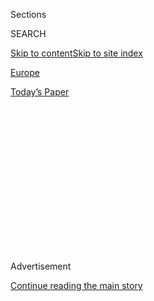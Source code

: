 <div id="app">

<div>

<div>

<div>

<div class="NYTAppHideMasthead css-1q2w90k e1suatyy0">

<div class="section css-ui9rw0 e1suatyy2">

<div class="css-eph4ug er09x8g0">

<div class="css-6n7j50">

</div>

<span class="css-1dv1kvn">Sections</span>

<div class="css-10488qs">

<span class="css-1dv1kvn">SEARCH</span>

</div>

[Skip to content](#site-content)[Skip to site
index](#site-index)

</div>

<div id="masthead-section-label" class="css-1wr3we4 eaxe0e00">

[Europe](https://www.nytimes.com/section/world/europe)

</div>

<div class="css-10698na e1huz5gh0">

</div>

</div>

<div id="masthead-bar-one" class="section hasLinks css-15hmgas e1csuq9d3">

<div class="css-uqyvli e1csuq9d0">

</div>

<div class="css-1uqjmks e1csuq9d1">

</div>

<div class="css-9e9ivx">

[](https://myaccount.nytimes.com/auth/login?response_type=cookie&client_id=vi)

</div>

<div class="css-1bvtpon e1csuq9d2">

[Today’s
Paper](https://www.nytimes.com/section/todayspaper)

</div>

</div>

</div>

</div>

<div data-aria-hidden="false">

<div id="site-content" data-role="main">

<div>

<div class="css-1aor85t" style="opacity:0.000000001;z-index:-1;visibility:hidden">

<div class="css-1hqnpie">

<div class="css-epjblv">

<span class="css-17xtcya">[Europe](/section/world/europe)</span><span class="css-x15j1o">|</span><span class="css-fwqvlz">Trump
Signs Russian Sanctions Into Law, With
Caveats</span>

</div>

<div class="css-k008qs">

<div class="css-1iwv8en">

<span class="css-18z7m18"></span>

<div>

</div>

</div>

<span class="css-1n6z4y">https://nyti.ms/2hnV4qz</span>

<div class="css-1705lsu">

<div class="css-4xjgmj">

<div class="css-4skfbu" data-role="toolbar" data-aria-label="Social Media Share buttons, Save button, and Comments Panel with current comment count" data-testid="share-tools">

  - 
  - 
  - 
  - 
    
    <div class="css-6n7j50">
    
    </div>

  - 
  - 

</div>

</div>

</div>

</div>

</div>

</div>

<div id="NYT_TOP_BANNER_REGION" class="css-13pd83m">

</div>

<div id="top-wrapper" class="css-1sy8kpn">

<div id="top-slug" class="css-l9onyx">

Advertisement

</div>

[Continue reading the main
story](#after-top)

<div class="ad top-wrapper" style="text-align:center;height:100%;display:block;min-height:250px">

<div id="top" class="place-ad" data-position="top" data-size-key="top">

</div>

</div>

<div id="after-top">

</div>

</div>

<div id="sponsor-wrapper" class="css-1hyfx7x">

<div id="sponsor-slug" class="css-19vbshk">

Supported by

</div>

[Continue reading the main
story](#after-sponsor)

<div id="sponsor" class="ad sponsor-wrapper" style="text-align:center;height:100%;display:block">

</div>

<div id="after-sponsor">

</div>

</div>

<div class="css-1vkm6nb ehdk2mb0">

# Trump Signs Russian Sanctions Into Law, With Caveats

</div>

![<span class="css-16f3y1r e13ogyst0">Even before he signed the bill,
the Russian government retaliated by seizing two American diplomatic
properties and ordering the United States to reduce its embassy staff
members in Russia by 755
people.</span><span class="css-cch8ym"><span class="css-1dv1kvn">Credit</span><span class="css-cnj6d5 e1z0qqy90" itemprop="copyrightHolder"><span class="css-1ly73wi e1tej78p0">Credit...</span><span>Doug
Mills/The New York
Times</span></span></span>](https://static01.nyt.com/images/2017/08/02/us/03dc-prexy/03dc-prexy-videoSixteenByNine3000.jpg)

<div class="css-xt80pu e12qa4dv0">

<div class="css-18e8msd">

<div class="css-vp77d3 epjyd6m0">

<div class="css-1baulvz">

By [<span class="css-1baulvz" itemprop="name">Peter
Baker</span>](http://www.nytimes.com/by/peter-baker) and
[<span class="css-1baulvz last-byline" itemprop="name">Sophia
Kishkovsky</span>](https://www.nytimes.com/by/sophia-kishkovsky)

</div>

</div>

  - Aug. 2,
    2017

  - 
    
    <div class="css-4xjgmj">
    
    <div class="css-d8bdto" data-role="toolbar" data-aria-label="Social Media Share buttons, Save button, and Comments Panel with current comment count" data-testid="share-tools">
    
      - 
      - 
      - 
      - 
        
        <div class="css-6n7j50">
        
        </div>
    
      - 
      - 
    
    </div>
    
    </div>

</div>

</div>

<div class="section meteredContent css-1r7ky0e" name="articleBody" itemprop="articleBody">

<div class="css-1fanzo5 StoryBodyCompanionColumn">

<div class="css-53u6y8">

WASHINGTON — [President
Trump](https://www.nytimes.com/topic/person/donald-trump) signed
legislation on Wednesday imposing sanctions on Russia and limiting his
own authority to lift them, but asserted that the measure included
“clearly unconstitutional provisions” and left open the possibility
that he might choose not to enforce them as lawmakers intended.

The legislation, which also includes sanctions on
[Iran](https://www.nytimes.com/topic/destination/iran) and [North
Korea](https://www.nytimes.com/topic/destination/north-korea),
represented the first time that Congress had forced Mr. Trump to sign a
bill over his objections by passing it with bipartisan, veto-proof
majorities. Even before he signed it, the [Russian government
retaliated](https://www.nytimes.com/2017/07/30/world/europe/russia-sanctions-us-diplomats-expelled.html)
by seizing two American diplomatic properties and ordering the United
States to reduce its embassy staff members in Russia by 755 people.

The measure reflected deep skepticism among lawmakers in both parties
about Mr. Trump’s friendly approach to President [Vladimir V.
Putin](https://www.nytimes.com/topic/person/vladimir-putin) of Russia
and an effort to prevent Mr. Trump from letting the Kremlin off the hook
for its [annexation of
Crimea](https://www.nytimes.com/2014/03/19/world/europe/ukraine.html),
military intervention in Ukraine and its [meddling in last
year’s](https://www.nytimes.com/2016/12/09/us/obama-russia-election-hack.html)
American election. Rather than the rapprochement Mr. Trump once
envisioned, the United States and Russia now seem locked in a spiral of
increasing tension.

Unlike other bill signings, Mr. Trump did not invite news media
photographers to record the event, nor did he say anything about it to
reporters. He ignored questions about the legislation at an unrelated
event and instead relegated his comments to two written statements, one
meant for Congress to describe caveats in his approval of the bill and
the other issued to reporters to explain his grudging decision to sign.

</div>

</div>

<div class="css-1fanzo5 StoryBodyCompanionColumn">

<div class="css-53u6y8">

As other presidents have in the past, Mr. Trump protested that Congress
was improperly interfering with his power to set foreign policy, in this
case by imposing waiting periods before he can suspend or remove
sanctions first imposed by former President [Barack
Obama](https://www.nytimes.com/topic/person/barack-obama) while Congress
reviews and potentially blocks such a move.

In the statement to Congress, Mr. Trump said the bill “included a number
of clearly unconstitutional provisions.” Although he added that “I
nevertheless expect to honor” the waiting periods, he did not commit to
it. Moreover, he took issue with other provisions, saying only that he
“will give careful and respectful consideration to the preferences
expressed by the Congress.”

“This bill remains seriously flawed — particularly because it encroaches
on the executive branch’s authority to negotiate,” Mr. Trump said in the
separate statement to reporters. “Congress could not even negotiate a
health care bill after seven years of talking. By limiting the
executive’s flexibility, this bill makes it harder for the United
States to strike good deals for the American people and will drive
[China](https://www.nytimes.com/topic/destination/china), Russia and
North Korea much closer together.”

“Yet despite its problems,” he added, “I am signing this bill for the
sake of national unity. It represents the will of the American people to
see Russia take steps to improve relations with the United States. We
hope there will be cooperation between our two countries on major global
issues so that these sanctions will no longer be necessary.”

Like Mr. Trump, who has offered no public comment or even a Twitter
message about the Russian order to slash the number of United States
Embassy workers, it appears that Mr. Putin has not completely given up
on the idea of establishing closer relations. The Russian government
took its retaliatory action before the president signed the bill so that
it would be a response to Congress, not to Mr. Trump.

</div>

</div>

<div class="css-1fanzo5 StoryBodyCompanionColumn">

<div class="css-53u6y8">

After Mr. Trump signed the measure on Wednesday, the Russian government
reaction was mild. “De facto, this changes nothing,” said Dmitri S.
Peskov, the Kremlin press secretary, who was traveling with Mr. Putin in
the Russian Far East, according to the Interfax news agency. “There is
nothing new.”

He added that no new retaliation should be expected. “Countermeasures
have already been taken,” he said.

The Russian Foreign Ministry attributed the sanctions to “Russophobic
hysteria” and reserved the right to take action if it decided to. Vasily
A. Nebenzya, the Russian ambassador to the United Nations, said the law
would do nothing to change Moscow’s policies. “Those who invented this
bill, if they were thinking that they might change our policy, they were
wrong,” [he told reporters](http://tass.com/politics/958818). “As
history many times proved, they should have known better that we do not
bend, we do not break.”

Dmitri A. Medvedev, the Russian prime minister, declared the “end to
hope for the improvement of our relations” and mocked Mr. Trump for
being forced to sign. “The Trump administration has demonstrated total
impotence, handing over executive functions to Congress in the most
humiliating way possible,” he wrote on Facebook. He added that “the
American establishment has totally outplayed Trump” with the goal “to
remove him from power.”

American lawmakers said the new law sent an important signal that Russia
would be held to account for its election interference and aggression
toward its neighbors. But the lawmakers expressed concern about whether
Mr. Trump would try to sidestep the measure.

The president’s signing statement “demonstrates that Congress is going
to need to keep a sharp eye on this administration’s implementation of
this critical law and any actions it takes with respect to Ukraine,”
said Senator Chuck Schumer of New York, the Democratic minority leader.

Senator Benjamin L. Cardin of Maryland, the senior Democrat on the
Foreign Relations Committee and a prime driver behind the legislation,
said, “I remain very concerned that this administration will seek to
strike a deal with Moscow that is not in the national security interests
of the United States.”

</div>

</div>

<div class="css-1fanzo5 StoryBodyCompanionColumn">

<div class="css-53u6y8">

The Trump administration continues to send mixed messages about Russia.

Vice President [Mike
Pence](http://topics.nytimes.com/top/reference/timestopics/people/p/mike_pence/index.html),
who has been visiting Eastern Europe in recent days to shore up allies
nervous about an assertive Kremlin, [told a
group](https://www.nytimes.com/2017/08/02/world/europe/pence-montenegro-markovic-nato.html?ref=topics)
of Balkan prime ministers on Wednesday that Russia sought “to redraw
international borders by force” and “undermine your democracies.”

“The United States will continue to hold Russia accountable for its
actions, and we call on our European allies and friends to do the same,”
he said in
[Montenegro](https://www.nytimes.com/topic/destination/montenegro?inline=nyt-geo),
the latest Eastern European nation to join NATO. He noted that the
president would sign the sanctions legislation.

“Let me be clear: The United States prefers a constructive relationship
with Russia based on mutual cooperation and common interests,” Mr. Pence
said. “But the president and our Congress are unified in our message to
Russia: A better relationship and the lifting of sanctions will require
Russia to reverse the actions and conduct that caused sanctions to be
imposed in the first place.”

But just a day earlier, Secretary of State Rex W. Tillerson offered a
somewhat different take, focusing on the potential for cooperation with
Russia in fighting the Islamic State and finding a resolution to the
civil war in [Syria](https://www.nytimes.com/topic/destination/syria).
Rather than sounding unified with Congress, Mr. Tillerson complained
that lawmakers should not have passed the sanctions legislation.

“The action by the Congress to put these sanctions in place and the way
they did, neither the president nor I are very happy about that,” he
told reporters on Tuesday. “We were clear that we didn’t think it was
going to be helpful to our efforts, but that’s the decision they made.
They made it in a very overwhelming way. I think the president accepts
that.”

</div>

</div>

</div>

<div>

</div>

<div>

</div>

<div>

</div>

<div>

<div id="bottom-wrapper" class="css-1ede5it">

<div id="bottom-slug" class="css-l9onyx">

Advertisement

</div>

[Continue reading the main
story](#after-bottom)

<div id="bottom" class="ad bottom-wrapper" style="text-align:center;height:100%;display:block;min-height:90px">

</div>

<div id="after-bottom">

</div>

</div>

</div>

</div>

</div>

## Site Index

<div>

</div>

## Site Information Navigation

  - [© <span>2020</span> <span>The New York Times
    Company</span>](https://help.nytimes.com/hc/en-us/articles/115014792127-Copyright-notice)

<!-- end list -->

  - [NYTCo](https://www.nytco.com/)
  - [Contact
    Us](https://help.nytimes.com/hc/en-us/articles/115015385887-Contact-Us)
  - [Work with us](https://www.nytco.com/careers/)
  - [Advertise](https://nytmediakit.com/)
  - [T Brand Studio](http://www.tbrandstudio.com/)
  - [Your Ad
    Choices](https://www.nytimes.com/privacy/cookie-policy#how-do-i-manage-trackers)
  - [Privacy](https://www.nytimes.com/privacy)
  - [Terms of
    Service](https://help.nytimes.com/hc/en-us/articles/115014893428-Terms-of-service)
  - [Terms of
    Sale](https://help.nytimes.com/hc/en-us/articles/115014893968-Terms-of-sale)
  - [Site
    Map](https://spiderbites.nytimes.com)
  - [Help](https://help.nytimes.com/hc/en-us)
  - [Subscriptions](https://www.nytimes.com/subscription?campaignId=37WXW)

</div>

</div>

</div>

</div>
